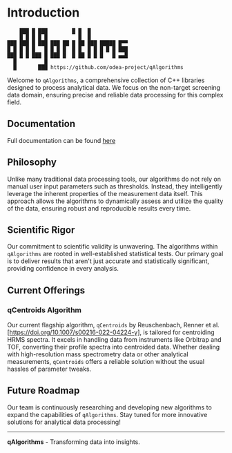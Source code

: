 # Introduction
```
    ███ █ ███        █ █  █
    █ █ █ █ █          █  █
███ ███ █ ███ ███ ██ █ ██ ███ █████ █▀▀
█ █ █ █ █   █ █ █ █  █ █  █ █ █ █ █ ███
███ █ █ ███ █ ███ █  █ ██ █ █ █   █ ▄▄█
  █         █
  █       ███ https://github.com/odea-project/qAlgorithms
```
Welcome to `qAlgorithms`, a comprehensive collection of C++ libraries designed to process analytical data. We focus on the non-target screening data domain, ensuring precise and reliable data processing for this complex field.

## Documentation
Full documentation can be found [here](https://odea-project.github.io/qAlgorithms/html/)

## Philosophy
Unlike many traditional data processing tools, our algorithms do not rely on manual user input parameters such as thresholds. Instead, they intelligently leverage the inherent properties of the measurement data itself. This approach allows the algorithms to dynamically assess and utilize the quality of the data, ensuring robust and reproducible results every time.

## Scientific Rigor
Our commitment to scientific validity is unwavering. The algorithms within `qAlgorithms` are rooted in well-established statistical tests. Our primary goal is to deliver results that aren't just accurate and statistically significant, providing confidence in every analysis.

## Current Offerings

### qCentroids Algorithm
Our current flagship algorithm, `qCentroids` by Reuschenbach, Renner et al. [https://doi.org/10.1007/s00216-022-04224-y], is tailored for centroiding HRMS spectra. It excels in handling data from instruments like Orbitrap and TOF, converting their profile spectra into centroided data. Whether dealing with high-resolution mass spectrometry data or other analytical measurements, `qCentroids` offers a reliable solution without the usual hassles of parameter tweaks.

## Future Roadmap
Our team is continuously researching and developing new algorithms to expand the capabilities of `qAlgorithms`. Stay tuned for more innovative solutions for analytical data processing!

---

**qAlgorithms** - Transforming data into insights.
